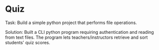 # Quiz

Task: Build a simple python project that performs file operations.

Solution: Built a CLI python program requiring authentication and reading from text files. The program lets teachers/instructors retrieve and sort students' quiz scores.
